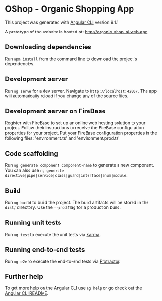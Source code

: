 # OShop - Organic Shopping App

This project was generated with [Angular CLI](https://github.com/angular/angular-cli) version 9.1.1

A prototype of the website is hosted at:  http://organic-shop-ai.web.app

## Downloading dependencies

Run `npm install` from the command line to download the project's dependencies.

## Development server

Run `ng serve` for a dev server. Navigate to `http://localhost:4200/`. The app will automatically reload if you change any of the source files.

## Development server on FireBase

Register with FireBase to set up an online web hosting solution to your project. Follow their instructions to receive the FireBase configuration properties for your project.
Put your FireBase configuration properties in the following files: 'environment.ts' and 'environment.prod.ts'  

## Code scaffolding

Run `ng generate component component-name` to generate a new component. You can also use `ng generate directive|pipe|service|class|guard|interface|enum|module`.

## Build

Run `ng build` to build the project. The build artifacts will be stored in the `dist/` directory. Use the `--prod` flag for a production build.

## Running unit tests

Run `ng test` to execute the unit tests via [Karma](https://karma-runner.github.io).

## Running end-to-end tests

Run `ng e2e` to execute the end-to-end tests via [Protractor](http://www.protractortest.org/).

## Further help

To get more help on the Angular CLI use `ng help` or go check out the [Angular CLI README](https://github.com/angular/angular-cli/blob/master/README.md).
